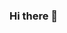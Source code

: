 ### Hi there 👋

<!--
**Jerry-23028/Jerry-23028** is a ✨ _special_ ✨ repository because its `README.md` (this file) appears on your GitHub profile.

Here are some ideas to get you started:

- 🔭 I’m currently working on coding...
- 🌱 I’m currently learning about computer science ...
- 👯 I’m looking to collaborate on my peers...
- 😄 Pronouns: He/him...
- ⚡ Fun fact: I can solve rubric's cube ...
-->
